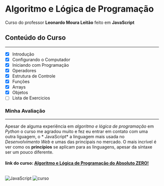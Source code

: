 # Algoritmo e Lógica de Programação
Curso do professor **Leonardo Moura Leitão** feito em **JavaScript**

## Conteúdo do Curso
---
- [x] Introdução
- [x] Configurando o Computador
- [x] Iniciando com Programação
- [x] Operadores
- [x] Estrutura de Controle
- [x] Funções
- [x] Arrays
- [x] Objetos
- [ ] Lista de Exercicios

### Minha Avaliação
---
Apesar de alguma experiência em *algoritmo e lógica de programação* em *Python* o curso me agradou muito e fez eu entrar em contato com uma outra liguagem, o * JavaScript* a linguagem mais usada no *Desenvolvimento Web* e umas das principais no mercado. O mais incrível é ver como os **princípios** se aplicam para as linguagens, apesar da síntaxe ser um pouco diferente.

#### link do curso: [Algoritmo e Lógica de Programação do Absoluto ZERO!](https://www.udemy.com/course/aprenda-programacao-do-absoluto-zero-o-seu-primeiro-curso/learn/lecture/23038402?start=1#overview)

######
![JavaScript](https://encrypted-tbn0.gstatic.com/images?q=tbn:ANd9GcTvNlIpuOHHIQyGK5ken1X3hO4kDoUe0n2SCmqpmf9I0ThNz1aaSafx_Fc9zPCntXs6bZU&usqp=CAU)
![curso](https://s3.amazonaws.com/thinkific-import/220759/AaQOupKTMCZDEzzmIaSR_SO-LOGO-300.png)